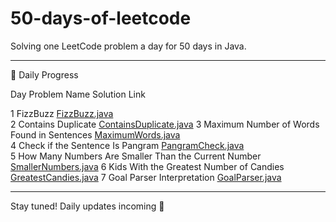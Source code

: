 # 50-days-of-leetcode

Solving one LeetCode problem a day for 50 days in Java.

---

 📅 Daily Progress

 Day    Problem Name                                          Solution Link                                     

  1     FizzBuzz                                              [FizzBuzz.java](./Day1/FizzBuzz.java)             
  2     Contains Duplicate                                    [ContainsDuplicate.java](./Day2/ContainsDuplicate.java) 
  3     Maximum Number of Words Found in Sentences            [MaximumWords.java](./Day3/MaximumWords.java)     
  4     Check if the Sentence Is Pangram                      [PangramCheck.java](./Day4/PangramCheck.java)  
  5     How Many Numbers Are Smaller Than the Current Number  [SmallerNumbers.java](./Day5/SmallerNumbers.java) 
  6     Kids With the Greatest Number of Candies              [GreatestCandies.java](./Day6/GreatestCandies.java) 
  7     Goal Parser Interpretation                            [GoalParser.java](./Day7/GoalParser.java) 




---

Stay tuned! Daily updates incoming 🚀
